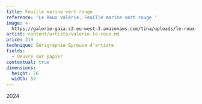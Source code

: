 ```yaml
---
title: Feuille marine vert rouge
reference: 'Le Roux Valérie, Feuille marine vert rouge '
image: >-
  https://galerie-gaia.s3.eu-west-3.amazonaws.com/tina/uploads/le-roux-valerie/IMG_3478.jpg
artist: content/artists/valerie-le-roux.md
price: 219
technique: Sérigraphie Epreuve d'artiste
fields:
  - Oeuvre sur papier
contextual: true
dimensions:
  height: 76
  width: 57
---
```


2024

